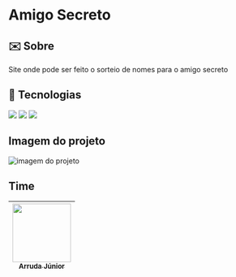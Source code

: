 <h1>Amigo Secreto</h1>

<h2> ✉️ Sobre</h2>
<p>Site onde pode ser feito o sorteio de nomes para o amigo secreto</p>

## 🚀 Tecnologias
<div>
  <img src="https://img.shields.io/badge/HTML-239120?style=for-the-badge&logo=html5&logoColor=white">
  <img src="https://img.shields.io/badge/CSS-239120?&style=for-the-badge&logo=css3&logoColor=white">
  <img src="https://img.shields.io/badge/JavaScript-F7DF1E?style=for-the-badge&logo=javascript&logoColor=black">
</div>

## Imagem do projeto
<div>
  <img src="https://github.com/ArrudaaJunior/amigo-secreto-JS/assets/34192862/9c168b03-c361-4175-8e06-685124577288" alt="imagem do projeto"> 
</div>

## Time


| [<img loading="lazy" src="https://avatars.githubusercontent.com/u/34192862?s=400&u=e8511485b428717385e3ae9483ade57359be8779&v=4" width=115><br><sub>Arruda Júnior</sub>](https://github.com/ArrudaaJunior) |
| :---: |
